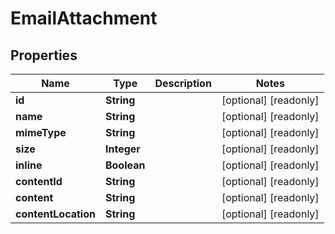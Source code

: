 

# EmailAttachment


## Properties

| Name | Type | Description | Notes |
|------------ | ------------- | ------------- | -------------|
|**id** | **String** |  |  [optional] [readonly] |
|**name** | **String** |  |  [optional] [readonly] |
|**mimeType** | **String** |  |  [optional] [readonly] |
|**size** | **Integer** |  |  [optional] [readonly] |
|**inline** | **Boolean** |  |  [optional] [readonly] |
|**contentId** | **String** |  |  [optional] [readonly] |
|**content** | **String** |  |  [optional] [readonly] |
|**contentLocation** | **String** |  |  [optional] [readonly] |



